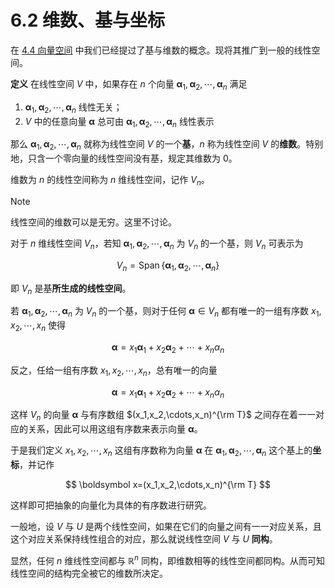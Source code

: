 # 6.2 维数、基与坐标

在 [4.4 向量空间](../4%20向量组的线性相关性/4.4%20向量空间#向量空间的基) 中我们已经提过了基与维数的概念。现将其推广到一般的线性空间。

**定义** 在线性空间 $V$ 中，如果存在 $n$ 个向量 $\boldsymbol \alpha_1,\boldsymbol \alpha_2,\cdots,\boldsymbol \alpha_n$ 满足

1. $\boldsymbol \alpha_1,\boldsymbol \alpha_2,\cdots,\boldsymbol \alpha_n$ 线性无关；
2. $V$ 中的任意向量 $\boldsymbol \alpha$ 总可由 $\boldsymbol \alpha_1,\boldsymbol \alpha_2,\cdots,\boldsymbol \alpha_n$ 线性表示

那么 $\boldsymbol \alpha_1,\boldsymbol \alpha_2,\cdots,\boldsymbol \alpha_n$ 就称为线性空间 $V$ 的一个**基**，$n$ 称为线性空间 $V$ 的**维数**。特别地，只含一个零向量的线性空间没有基，规定其维数为 $0$。

维数为 $n$ 的线性空间称为 $n$ 维线性空间，记作 $V_n$。

> [!note]
>
> 线性空间的维数可以是无穷。这里不讨论。

对于 $n$ 维线性空间 $V_n$，若知 $\boldsymbol \alpha_1,\boldsymbol \alpha_2,\cdots,\boldsymbol \alpha_n$ 为 $V_n$ 的一个基，则 $V_n$ 可表示为

$$
V_n=\operatorname{Span}\{\boldsymbol \alpha_1,\boldsymbol \alpha_2,\cdots,\boldsymbol \alpha_n\}
$$

即 $V_n$ 是基**所生成的线性空间**。

若 $\boldsymbol \alpha_1,\boldsymbol \alpha_2,\cdots,\boldsymbol \alpha_n$ 为 $V_n$ 的一个基，则对于任何 $\boldsymbol \alpha\in V_n$ 都有唯一的一组有序数 $x_1,x_2,\cdots,x_n$ 使得

$$
\boldsymbol \alpha=x_1\boldsymbol \alpha_1+x_2\boldsymbol \alpha_2+\cdots+x_n\alpha_n
$$

反之，任给一组有序数 $x_1,x_2,\cdots,x_n$，总有唯一的向量

$$
\boldsymbol \alpha=x_1\boldsymbol \alpha_1+x_2\boldsymbol \alpha_2+\cdots+x_n\alpha_n
$$

这样 $V_n$ 的向量 $\boldsymbol \alpha$ 与有序数组 $(x_1,x_2,\cdots,x_n)^{\rm T}$ 之间存在着一一对应的关系，因此可以用这组有序数来表示向量 $\boldsymbol \alpha$。

于是我们定义 $x_1,x_2,\cdots,x_n$ 这组有序数称为向量 $\boldsymbol \alpha$ 在 $\boldsymbol \alpha_1,\boldsymbol \alpha_2,\cdots,\boldsymbol \alpha_n$ 这个基上的**坐标**，并记作

$$
\boldsymbol x=(x_1,x_2,\cdots,x_n)^{\rm T}
$$

这样即可把抽象的向量化为具体的有序数进行研究。

一般地，设 $V$ 与 $U$ 是两个线性空间，如果在它们的向量之间有一一对应关系，且这个对应关系保持线性组合的对应，那么就说线性空间 $V$ 与 $U$ **同构**。

显然，任何 $n$ 维线性空间都与 $\mathbb R^n$ 同构，即维数相等的线性空间都同构。从而可知线性空间的结构完全被它的维数所决定。
